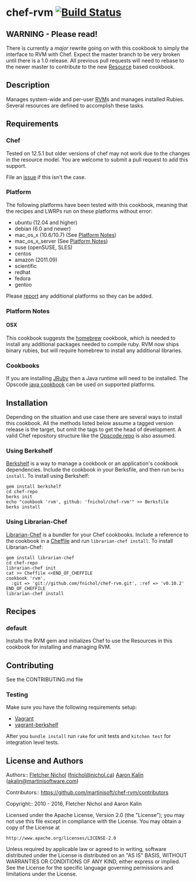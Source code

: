 # <a name="title"></a> chef-rvm [![Build Status](https://secure.travis-ci.org/martinisoft/chef-rvm.png?branch=master)](http://travis-ci.org/martinisoft/chef-rvm)

## WARNING - Please read!

There is currently a _major_ rewrite going on with this cookbook to simply
the interface to RVM with Chef. Expect the master branch to be very broken
until there is a 1.0 release. All previous pull requests will need to rebase
to the newer master to contribute to the new [Resource][resource-blog] based
cookbook.

## <a name="description"></a> Description

Manages system-wide and per-user [RVM][rvm]s and manages installed Rubies.
Several resources are defined to accomplish these tasks.

## <a name="requirements"></a> Requirements

### <a name="requirements-chef"></a> Chef

Tested on 12.5.1 but older versions of chef may not work due to the changes
in the resource model. You are welcome to submit a pull request to add this
support.

File an [issue][issues] if this isn't the case.

### <a name="requirements-platform"></a> Platform

The following platforms have been tested with this cookbook, meaning that
the recipes and LWRPs run on these platforms without error:

* ubuntu (12.04 and higher)
* debian (6.0 and newer)
* mac_os_x (10.6/10.7) (See [Platform Notes](#platform-notes-osx))
* mac_os_x_server (See [Platform Notes](#platform-notes-osx))
* suse (openSUSE, SLES)
* centos
* amazon (2011.09)
* scientific
* redhat
* fedora
* gentoo

Please [report][issues] any additional platforms so they can be added.

### Platform Notes

#### <a name="platform-notes-osx"></a> OSX

This cookbook suggests the [homebrew](http://community.opscode.com/cookbooks/homebrew) cookbook, which is needed to install
any additional packages needed to compile ruby. RVM now ships binary rubies,
but will require homebrew to install any additional libraries.

### <a name="requirements-cookbooks"></a> Cookbooks

If you are installing [JRuby][jruby] then a Java runtime will need to be
installed. The Opscode [java cookbook][java_cb] can be used on supported
platforms.

## <a name="installation"></a> Installation

Depending on the situation and use case there are several ways to install
this cookbook. All the methods listed below assume a tagged version release
is the target, but omit the tags to get the head of development. A valid
Chef repository structure like the [Opscode repo][chef_repo] is also assumed.

### <a name="installation-berkshelf"></a> Using Berkshelf

[Berkshelf][berkshelf] is a way to manage a cookbook or an application's
cookbook dependencies. Include the cookbook in your Berksfile, and then run
`berks install`. To install using Berkshelf:

    gem install berkshelf
    cd chef-repo
    berks init
    echo "cookbook 'rvm', github: 'fnichol/chef-rvm'" >> Berksfile
    berks install

### <a name="installation-librarian"></a> Using Librarian-Chef

[Librarian-Chef][librarian] is a bundler for your Chef cookbooks.
Include a reference to the cookbook in a [Cheffile][cheffile] and run
`librarian-chef install`. To install Librarian-Chef:

    gem install librarian-chef
    cd chef-repo
    librarian-chef init
    cat >> Cheffile <<END_OF_CHEFFILE
    cookbook 'rvm',
      :git => 'git://github.com/fnichol/chef-rvm.git', :ref => 'v0.10.2'
    END_OF_CHEFFILE
    librarian-chef install

## <a name="recipes"></a> Recipes

### <a name="recipes-default"></a> default

Installs the RVM gem and initializes Chef to use the Resources in this cookbook
for installing and managing RVM.

## <a name="contributing"></a> Contributing

See the CONTRIBUTING.md file

### Testing

Make sure you have the following requirements setup:

* [Vagrant][vagrant]
* [vagrant-berkshelf][vagrant-berkshelf]

After you `bundle install` run `rake` for unit tests and `kitchen test` for
integration level tests.

## <a name="license"></a> License and Authors

Authors:: [Fletcher Nichol][fnichol] (<fnichol@nichol.ca>)
          [Aaron Kalin][martinisoft] (<akalin@martinisoftware.com>)

Contributors:: https://github.com/martinisoft/chef-rvm/contributors

Copyright:: 2010 - 2016, Fletcher Nichol and Aaron Kalin

Licensed under the Apache License, Version 2.0 (the "License");
you may not use this file except in compliance with the License.
You may obtain a copy of the License at

    http://www.apache.org/licenses/LICENSE-2.0

Unless required by applicable law or agreed to in writing, software
distributed under the License is distributed on an "AS IS" BASIS,
WITHOUT WARRANTIES OR CONDITIONS OF ANY KIND, either express or implied.
See the License for the specific language governing permissions and
limitations under the License.

[berkshelf]:            http://berkshelf.com
[chef_repo]:            https://github.com/chef/chef
[cheffile]:             https://github.com/applicationsonline/librarian/blob/master/lib/librarian/chef/templates/Cheffile
[compilation]:          http://wiki.opscode.com/display/chef/Evaluate+and+Run+Resources+at+Compile+Time
[dragons]:              http://en.wikipedia.org/wiki/Here_be_dragons
[fnichol]:              https://github.com/fnichol
[martinisoft]:          https://github.com/martinisoft
[java_cb]:              http://supermarket.chef.io/cookbooks/java
[jruby]:                http://jruby.org/
[librarian]:            https://github.com/applicationsonline/librarian#readme
[rvm]:                  https://rvm.io
[rvm_create_gemset]:    https://rvm.io/gemsets/creating/
[rvm_delete_gemset]:    https://rvm.io/gemsets/deleting/
[rvm_empty_gemset]:     https://rvm.io/gemsets/emptying/
[rvm_default]:          https://rvm.io/rubies/default/
[rvm_gemsets]:          https://rvm.io/gemsets/
[rvm_install]:          https://rvm.io/rvm/install/
[rvm_remove]:           https://rvm.io/rubies/removing/
[rvm_ruby_install]:     https://rvm.io/rubies/installing/
[rvm_upgrading]:        https://rvm.io/rvm/upgrading/
[vagrant]:              http://vagrantup.com
[vagrant-berkshelf]:    https://github.com/berkshelf/vagrant-berkshelf
[resource-blog]:        https://www.chef.io/blog/2015/10/08/chef-client-12-5-released/

[repo]:         https://github.com/martinisoft/chef-rvm
[issues]:       https://github.com/martinisoft/chef-rvm/issues
